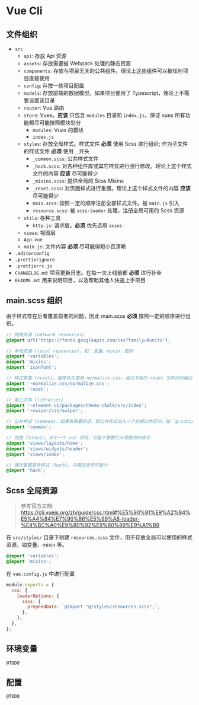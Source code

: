 # Vue Cli

## 文件组织

- `src`
  - `api`: 存放 Api 资源
  - `assets`: 存放需要被 Webpack 处理的静态资源
  - `components`: 存放与项目无关的公共组件。理论上这些组件可以被任何项目直接使用
  - `config`: 存放一些项目配置
  - `models`: 存放前端的数据模型。如果项目使用了 Typescript，理论上不需要设置该目录
  - `router`: Vue 路由
  - `store`: Vuex。**应该** 只包含 `modules` 目录和 `index.js`，保证 vuex 所有功能都尽可能按照模块划分
    - `modules`: Vuex 的模块
    - `index.js`
  - `styles`: 存放全局样式。样式文件 **必须** 使用 Scss 进行组织; 作为子文件的样式文件 **必须** 使用 `_` 开头
    - `_common.scss`: 公共样式文件
    - `_hack.scss`: 对各种组件库或其它样式进行强行修改。理论上这个样式文件的内容 **应该** 尽可能得少
    - `_mixins.scss`: 提供全局的 Scss Mixins
    - `_reset.scss`: 对页面样式进行重置。理论上这个样式文件的内容 **应该** 尽可能得少
    - `main.scss`: 按照一定的顺序注册全部样式文件。被 `main.js` 引入
    - `resource.scss`: 被 `scss-loader` 处理，注册全局可用的 Scss 资源
  - `utils`: 各种工具
    - `http.js`: 请求层。**必须** 优先选用 `axios`
  - `views`: 视图层
  - `App.vue`
  - `main.js`: 文件内容 **必须** 尽可能得短小且清晰
- `.editorconfig`
- `.prettierignore`
- `.prettierrc.js`
- `CHANGELOG.md`: 项目更新日志。在每一次上线前都 **必须** 进行补全
- `README.md`: 用来说明项目，以及帮助其他人快速上手项目

## main.scss 组织

由于样式存在后者覆盖前者的问题，因此 main.scss **必须** 按照一定的顺序进行组织。

```scss
// 网络资源 (network resources)
@import url('https://fonts.googleapis.com/css?family=Nunito');

// 本地资源 (local resources)。如: 变量，mixin，图标
@import 'variables';
@import 'mixins';
@import 'iconfont';

// 样式重置 (reset)。推荐优先使用 normalize.css，自己书写的 reset 文件的内容应当尽可能少
@import '~normalize.css/normalize.css';
@import 'reset';

// 第三方库 (libraries)
@import '~element-ui/packages/theme-chalk/src/index';
@import '~swiper/css/swiper';

// 公共样式 (common)。如果有需要的话，给公共样式加入一个前缀以作区分，如 `g-container`
@import 'common';

// 视图 (views)。对于一个 vue 项目，可能不需要引入视图内的样式
@import 'views/layouts/home';
@import 'views/widgets/header';
@import 'views/index';

// 强行重置某些样式 (hack)。内容应当尽可能少
@import 'hack';
```

## Scss 全局资源

> 参考官方文档: <https://cli.vuejs.org/zh/guide/css.html#%E5%90%91%E9%A2%84%E5%A4%84%E7%90%86%E5%99%A8-loader-%E4%BC%A0%E9%80%92%E9%80%89%E9%A1%B9>

在 `src/styles/` 目录下创建 `resources.scss` 文件，用于存放全局可以使用的样式资源，如变量、mixin 等。

```scss
@import 'variables';
@import 'mixins';
```

在 `vue.config.js` 中进行配置

```js
module.exports = {
  css: {
    loaderOptions: {
      sass: {
        prependData: `@import "@/styles/resources.scss";`,
      },
    },
  },
};
```

## 环境变量

`@TODO`

## 配置

`@TODO`
